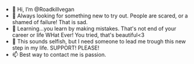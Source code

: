 - 👋 Hi, I’m @Roadkillvegan
- 👀 Always looking for something new to try out. People are scared, or a shamed of failure! That is sad.
- 🌱 Learning...you learn by making mistakes. That's not end of your career or life WHat Ever! You tried, that's beautiful<3
- 💞️ This sounds selfish, but I need someone to lead me trough this new step in my life. SUPPORT! PLEASE!
- 📫 Best way to contact me is passion. 
<!--
Roadkillvegan/Roadkillvegan is a ✨ special ✨ repository because its `README.md` (this file) appears on your Hub profile.
You can click the Preview link to take a look at your changes.
--->
